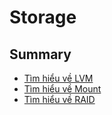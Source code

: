 # Storage
## Summary
- [Tìm hiểu về LVM](./Tim-hieu-LVM.md)
- [Tìm hiểu về Mount](./Tim-hieu-Mount.md)
- [Tìm hiểu về RAID](./Tim-hieu-RAID.md)